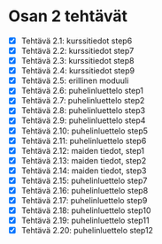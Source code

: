 # Osan 2 tehtävät

* [x] Tehtävä 2.1: kurssitiedot step6
* [x] Tehtävä 2.2: kurssitiedot step7
* [x] Tehtävä 2.3: kurssitiedot step8
* [x] Tehtävä 2.4: kurssitiedot step9
* [x] Tehtävä 2.5: erillinen moduuli
* [x] Tehtävä 2.6: puhelinluettelo step1
* [x] Tehtävä 2.7: puhelinluettelo step2
* [x] Tehtävä 2.8: puhelinluettelo step3
* [x] Tehtävä 2.9: puhelinluettelo step4
* [x] Tehtävä 2.10: puhelinluettelo step5
* [x] Tehtävä 2.11: puhelinluettelo step6
* [x] Tehtävä 2.12: maiden tiedot, step1
* [x] Tehtävä 2.13: maiden tiedot, step2
* [x] Tehtävä 2.14: maiden tiedot, step3
* [x] Tehtävä 2.15: puhelinluettelo step7
* [x] Tehtävä 2.16: puhelinluettelo step8
* [x] Tehtävä 2.17: puhelinluettelo step9
* [x] Tehtävä 2.18: puhelinluettelo step10
* [x] Tehtävä 2.19: puhelinluettelo step11
* [x] Tehtävä 2.20: puhelinluettelo step12
